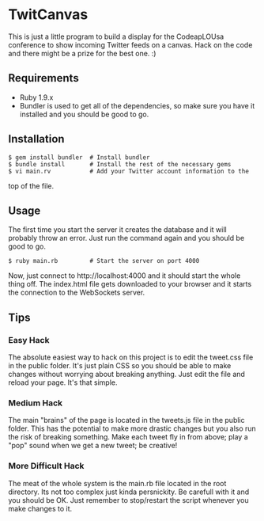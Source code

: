 # TwitCanvas

This is just a little program to build a display for the CodeapLOUsa conference to show incoming Twitter feeds on
a canvas.  Hack on the code and there might be a prize for the best one.  :)

## Requirements

* Ruby 1.9.x
* Bundler is used to get all of the dependencies, so make sure you have it installed and you should be good to go.

## Installation

    $ gem install bundler  # Install bundler
    $ bundle install       # Install the rest of the necessary gems
    $ vi main.rv           # Add your Twitter account information to the
top of the file.

## Usage

The first time you start the server it creates the database and it will
probably throw an error.  Just run the command again and you should be
good to go.

    $ ruby main.rb         # Start the server on port 4000

Now, just connect to http://localhost:4000 and it should start the whole thing off.  The index.html file gets downloaded
to your browser and it starts the connection to the WebSockets server.


## Tips

### Easy Hack

The absolute easiest way to hack on this project is to edit the
tweet.css file in the public folder.  It's just plain CSS so you should
be able to make changes without worrying about breaking anything.  Just
edit the file and reload your page.  It's that simple.

### Medium Hack

The main "brains" of the page is located in the tweets.js file in the
public folder.  This has the potential to make more drastic changes but
you also run the risk of breaking something.  Make each tweet fly in
from above; play a "pop" sound when we get a new tweet; be creative!

### More Difficult Hack

The meat of the whole system is the main.rb file located in the root
directory.  Its not too complex just kinda persnickity.  Be carefull
with it and you should be OK.  Just remember to stop/restart the script
whenever you make changes to it.
